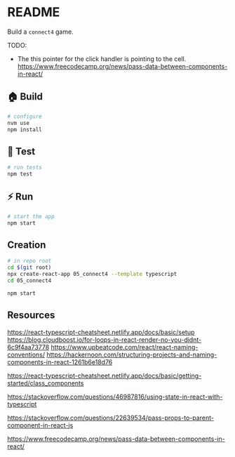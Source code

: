 # README

Build a `connect4` game.  

TODO:

* The this pointer for the click handler is pointing to the cell.  
    https://www.freecodecamp.org/news/pass-data-between-components-in-react/

## 🏠 Build

```sh
# configure
nvm use
npm install
```

## 🧪 Test

```sh
# run tests
npm test
```

## ⚡️ Run

```sh
# start the app
npm start
```

## Creation

```sh
# in repo root
cd $(git root)
npx create-react-app 05_connect4 --template typescript
cd 05_connect4

npm start  
```

## Resources

https://react-typescript-cheatsheet.netlify.app/docs/basic/setup
https://blog.cloudboost.io/for-loops-in-react-render-no-you-didnt-6c9f4aa73778
https://www.upbeatcode.com/react/react-naming-conventions/
https://hackernoon.com/structuring-projects-and-naming-components-in-react-1261b6e18d76

https://react-typescript-cheatsheet.netlify.app/docs/basic/getting-started/class_components

https://stackoverflow.com/questions/46987816/using-state-in-react-with-typescript

https://stackoverflow.com/questions/22639534/pass-props-to-parent-component-in-react-js

https://www.freecodecamp.org/news/pass-data-between-components-in-react/
